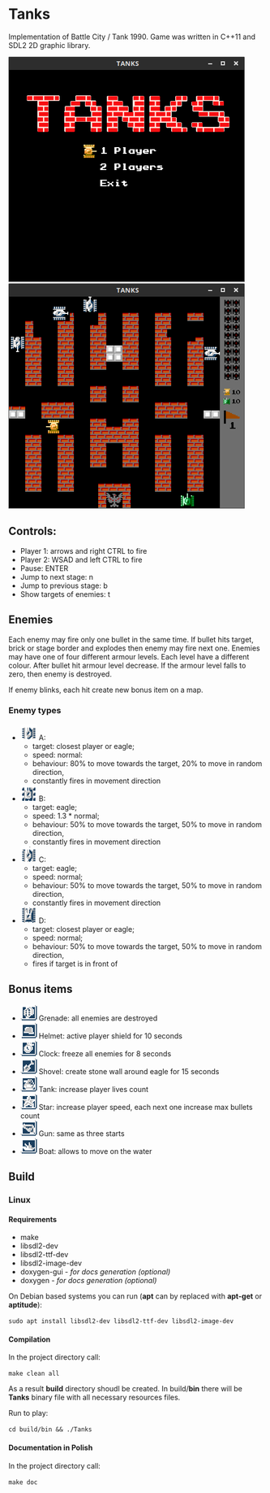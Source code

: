 # Tanks

Implementation of Battle City / Tank 1990.
Game was written in C++11 and SDL2 2D graphic library.

![Start menu](resources/img/start.png)
![Stage one](resources/img/stage_1.png)

## Controls:

 - Player 1: arrows and right CTRL to fire
 - Player 2: WSAD and left CTRL to fire
 - Pause: ENTER
 - Jump to next stage: n
 - Jump to previous stage: b
 - Show targets of enemies: t

## Enemies
Each enemy may fire only one bullet in the same time.
If bullet hits target, brick or stage border and explodes then enemy may fire next one.
Enemies may have one of four different armour levels. Each level have a different colour.
After bullet hit armour level decrease.
If the armour level falls to zero, then enemy is destroyed.

If enemy blinks, each hit create new bonus item on a map.

### Enemy types

 - ![Enemy A](resources/img/enemy_a.png) A:
    - target: closest player or eagle; 
    - speed: normal: 
    - behaviour: 80% to move towards the target, 20% to move in random direction,
    - constantly fires in movement direction
 - ![Enemy B](resources/img/enemy_b.png) B: 
    - target: eagle; 
    - speed: 1.3 * normal; 
    - behaviour: 50% to move towards the target, 50% to move in random direction, 
    - constantly fires in movement direction
 - ![Enemy C](resources/img/enemy_c.png) C: 
    - target: eagle; 
    - speed: normal;
    - behaviour: 50% to move towards the target, 50% to move in random direction, 
    - constantly fires in movement direction
 - ![Enemy D](resources/img/enemy_d.png) D:
    - target: closest player or eagle;
    - speed: normal;
    - behaviour: 50% to move towards the target, 50% to move in random direction,
    - fires if target is in front of


## Bonus items

 - ![Bonus grenade](resources/img/bonus_grenade.png) Grenade: all enemies are destroyed
 - ![Bonus helmet](resources/img/bonus_helmet.png) Helmet: active player shield for 10 seconds
 - ![Bonus clock](resources/img/bonus_clock.png) Clock: freeze all enemies for 8 seconds
 - ![Bonus shovel](resources/img/bonus_shovel.png) Shovel: create stone wall around eagle for 15 seconds
 - ![Bonus tank](resources/img/bonus_tank.png) Tank: increase player lives count 
 - ![Bonus star](resources/img/bonus_star.png) Star: increase player speed, each next one increase max bullets count
 - ![Bonus gun](resources/img/bonus_gun.png) Gun: same as three starts
 - ![Bonus boat](resources/img/bonus_boat.png) Boat: allows to move on the water

## Build

### Linux

#### Requirements

 - make
 - libsdl2-dev
 - libsdl2-ttf-dev
 - libsdl2-image-dev
 - doxygen-gui - _for docs generation (optional)_
 - doxygen - _for docs generation (optional)_

On Debian based systems you can run (**apt** can by replaced with **apt-get** or **aptitude**):

`sudo apt install libsdl2-dev libsdl2-ttf-dev libsdl2-image-dev` 

#### Compilation

In the project directory call:

`make clean all`

As a result **build** directory shoudl be created.
In build/**bin** there will be **Tanks** binary file with all necessary resources files.

Run to play:

`cd build/bin && ./Tanks`

#### Documentation in Polish

In the project directory call:

`make doc`